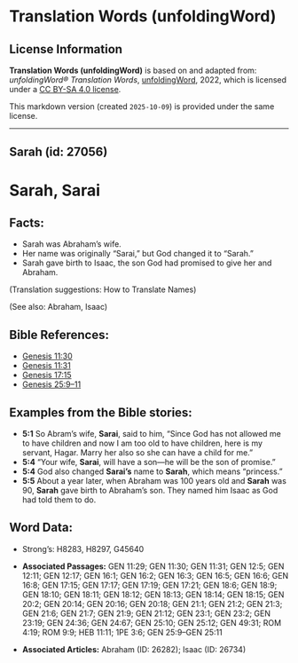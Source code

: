 # Translation Words (unfoldingWord)

## License Information

**Translation Words (unfoldingWord)** is based on and adapted from: _unfoldingWord® Translation Words_, [unfoldingWord](https://unfoldingword.org/utw), 2022, which is licensed under a [CC BY-SA 4.0 license](https://creativecommons.org/licenses/by-sa/4.0/legalcode.en).

This markdown version (created `2025-10-09`) is provided under the same license.



--------------------------------

## Sarah (id: 27056)

Sarah, Sarai
============

Facts:
------

* Sarah was Abraham’s wife.
* Her name was originally “Sarai,” but God changed it to “Sarah.”
* Sarah gave birth to Isaac, the son God had promised to give her and Abraham.

(Translation suggestions: How to Translate Names)

(See also: Abraham, Isaac)

Bible References:
-----------------

* [Genesis 11:30](https://ref.ly/Gen11:30)
* [Genesis 11:31](https://ref.ly/Gen11:31)
* [Genesis 17:15](https://ref.ly/Gen17:15)
* [Genesis 25:9–11](https://ref.ly/Gen25:9-Gen25:11)

Examples from the Bible stories:
--------------------------------

* **5:1** So Abram’s wife, **Sarai**, said to him, “Since God has not allowed me to have children and now I am too old to have children, here is my servant, Hagar. Marry her also so she can have a child for me.”
* **5:4** “Your wife, **Sarai**, will have a son—he will be the son of promise.”
* **5:4** God also changed **Sarai’s** name to **Sarah**, which means “princess.”
* **5:5** About a year later, when Abraham was 100 years old and **Sarah** was 90, **Sarah** gave birth to Abraham’s son. They named him Isaac as God had told them to do.

Word Data:
----------

* Strong’s: H8283, H8297, G45640

* **Associated Passages:** GEN 11:29; GEN 11:30; GEN 11:31; GEN 12:5; GEN 12:11; GEN 12:17; GEN 16:1; GEN 16:2; GEN 16:3; GEN 16:5; GEN 16:6; GEN 16:8; GEN 17:15; GEN 17:17; GEN 17:19; GEN 17:21; GEN 18:6; GEN 18:9; GEN 18:10; GEN 18:11; GEN 18:12; GEN 18:13; GEN 18:14; GEN 18:15; GEN 20:2; GEN 20:14; GEN 20:16; GEN 20:18; GEN 21:1; GEN 21:2; GEN 21:3; GEN 21:6; GEN 21:7; GEN 21:9; GEN 21:12; GEN 23:1; GEN 23:2; GEN 23:19; GEN 24:36; GEN 24:67; GEN 25:10; GEN 25:12; GEN 49:31; ROM 4:19; ROM 9:9; HEB 11:11; 1PE 3:6; GEN 25:9–GEN 25:11
* **Associated Articles:** Abraham (ID: 26282); Isaac (ID: 26734)

